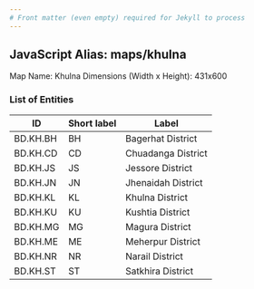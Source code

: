 ```yaml
---
# Front matter (even empty) required for Jekyll to process
---
```


## JavaScript Alias: maps/khulna

Map Name: Khulna
Dimensions (Width x Height): 431x600





### List of Entities

ID | Short label | Label
---|---|---|
BD.KH.BH|BH|Bagerhat District
BD.KH.CD|CD|Chuadanga District
BD.KH.JS|JS|Jessore District
BD.KH.JN|JN|Jhenaidah District
BD.KH.KL|KL|Khulna District
BD.KH.KU|KU|Kushtia District
BD.KH.MG|MG|Magura District
BD.KH.ME|ME|Meherpur District
BD.KH.NR|NR|Narail District
BD.KH.ST|ST|Satkhira District
